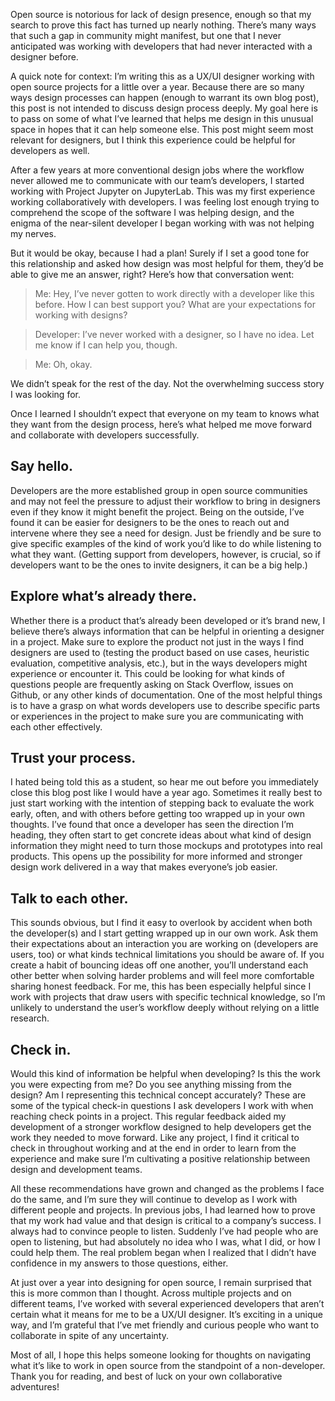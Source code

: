 <!--
.. title: Designing with and for developers
.. slug: designing-with-and-for-developers
.. date: 2020-07-20 00:13:42 UTC-08:42
.. author: Isabela Presedo-Floyd
.. tags: design,
.. category:
.. link:
.. description:
.. type: text
-->

Open source is notorious for lack of design presence, enough so that my search to prove this fact has turned up nearly nothing. There’s many ways that such a gap in community might manifest, but one that I never anticipated was working with developers that had never interacted with a designer before.

A quick note for context: I’m writing this as a UX/UI designer working with open source projects for a little over a year. Because there are so many ways design processes can happen (enough to warrant its own blog post), this post is not intended to discuss design process deeply. My goal here is to pass on some of what I’ve learned that helps me design in this unusual space in hopes that it can help someone else. This post might seem most relevant for designers, but I think this experience could be helpful for developers as well. 

After a few years at more conventional design jobs where the workflow never allowed me to communicate with our team’s developers, I started working with Project Jupyter on JupyterLab. This was my first experience working collaboratively with developers. I was feeling lost enough trying to comprehend the scope of the software I was helping design, and the enigma of the near-silent developer I began working with was not helping my nerves.

But it would be okay, because I had a plan! Surely if I set a good tone for this relationship and asked how design was most helpful for them, they’d be able to give me an answer, right? Here’s how that conversation went:

> Me: Hey, I’ve never gotten to work directly with a developer like this before. How I can best support you? What are your expectations for working with designs?

> Developer: I’ve never worked with a designer, so I have no idea. Let me know if I can help you, though.

> Me: Oh, okay.

We didn’t speak for the rest of the day. Not the overwhelming success story I was looking for.

Once I learned I shouldn’t expect that everyone on my team to knows what they want from the design process, here’s what helped me move forward and collaborate with developers successfully.

## Say hello. 
Developers are the more established group in open source communities and may not feel the pressure to adjust their workflow to bring in designers even if they know it might benefit the project. Being on the outside, I’ve found it can be easier for designers to be the ones to reach out and intervene where they see a need for design. Just be friendly and be sure to give specific examples of the kind of work you’d like to do while listening to what they want. (Getting support from developers, however, is crucial, so if developers want to be the ones to invite designers, it can be a big help.)

## Explore what’s already there.
Whether there is a product that’s already been developed or it’s brand new, I believe there’s always information that can be helpful in orienting a designer in a project. Make sure to explore the product not just in the ways I find designers are used to (testing the product based on use cases, heuristic evaluation, competitive analysis, etc.), but in the ways developers might experience or encounter it. This could be looking for what kinds of questions people are frequently asking on Stack Overflow, issues on Github, or any other kinds of documentation. One of the most helpful things is to have a grasp on what words developers use to describe specific parts or experiences in the project to make sure you are communicating with each other effectively.

## Trust your process. 
I hated being told this as a student, so hear me out before you immediately close this blog post like I would have a year ago. Sometimes it really best to just start working with the intention of stepping back to evaluate the work early, often, and with others before getting too wrapped up in your own thoughts. I’ve found that once a developer has seen the direction I’m heading, they often start to get concrete ideas about what kind of design information they might need to turn those mockups and prototypes into real products. This opens up the possibility for more informed and stronger design work delivered in a way that makes everyone’s job easier.

## Talk to each other. 
This sounds obvious, but I find it easy to overlook by accident when both the developer(s) and I start getting wrapped up in our own work. Ask them their expectations about an interaction you are working on (developers are users, too) or what kinds technical limitations you should be aware of. If you create a habit of bouncing ideas off one another, you’ll understand each other better when solving harder problems and will feel more comfortable sharing honest feedback. For me, this has been especially helpful since I work with projects that draw users with specific technical knowledge, so I’m unlikely to understand the user’s workflow deeply without relying on a little research.

## Check in. 
Would this kind of information be helpful when developing? Is this the work you were expecting from me? Do you see anything missing from the design? Am I representing this technical concept accurately? These are some of the typical check-in questions I ask developers I work with when reaching check points in a project. This regular feedback aided my development of a stronger workflow designed to help developers get the work they needed to move forward. Like any project, I find it critical to check in throughout working and at the end in order to learn from the experience and make sure I’m cultivating a positive relationship between design and development teams.

All these recommendations have grown and changed as the problems I face do the same, and I’m sure they will continue to develop as I work with different people and projects. In previous jobs, I had learned how to prove that my work had value and that design is critical to a company’s success. I always had to convince people to listen. Suddenly I’ve had people who are open to listening, but had absolutely no idea who I was, what I did, or how I could help them. The real problem began when I realized that I didn’t have confidence in my answers to those questions, either.

At just over a year into designing for open source, I remain surprised that this is more common than I thought. Across multiple projects and on different teams, I’ve worked with several experienced developers that aren’t certain what it means for me to be a UX/UI designer. It’s exciting in a unique way, and I’m grateful that I’ve met friendly and curious people who want to collaborate in spite of any uncertainty.

Most of all, I hope this helps someone looking for thoughts on navigating what it’s like to work in open source from the standpoint of a non-developer. Thank you for reading, and best of luck on your own collaborative adventures!
